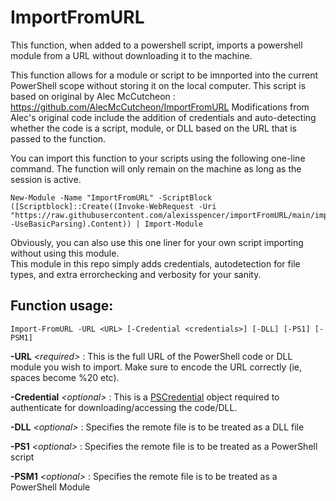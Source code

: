 # ImportFromURL

This function, when added to a powershell script, imports a powershell module from a URL without downloading it to the machine.

This function allows for a module or script to be imnported into the current PowerShell scope without storing it on the local computer.
This script is based on original by Alec McCutcheon : https://github.com/AlecMcCutcheon/ImportFromURL
Modifications from Alec's original code include the addition of credentials and auto-detecting whether the code is a script, module, or DLL based on the URL that is passed to the function.

You can import this function to your scripts using the following one-line command. The function will only remain on the machine as long as the session is active.

```
New-Module -Name "ImportFromURL" -ScriptBlock ([Scriptblock]::Create((Invoke-WebRequest -Uri "https://raw.githubusercontent.com/alexisspencer/importFromURL/main/importfromURL.psm1" -UseBasicParsing).Content)) | Import-Module
```

Obviously, you can also use this one liner for your own script importing without using this module.  
This module in this repo simply adds credentials, autodetection for file types, and extra errorchecking and verbosity for your sanity.


## Function usage:
```
Import-FromURL -URL <URL> [-Credential <credentials>] [-DLL] [-PS1] [-PSM1]
```

**-URL** *\<required\>* : This is the full URL of the PowerShell code or DLL module you wish to import. Make sure to encode the URL correctly (ie, spaces become %20 etc).

**-Credential** *\<optional\>* : This is a [PSCredential](https://learn.microsoft.com/en-us/powershell/scripting/learn/deep-dives/add-credentials-to-powershell-functions?view=powershell-5.1) object required to authenticate for downloading/accessing the code/DLL.

**-DLL** *\<optional\>* : Specifies the remote file is to be treated as a DLL file

**-PS1** *\<optional\>* : Specifies the remote file is to be treated as a PowerShell script

**-PSM1** *\<optional\>* : Specifies the remote file is to be treated as a PowerShell Module

